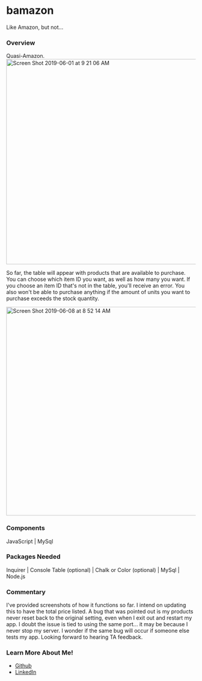 # bamazon

Like Amazon, but not...

<h3>Overview</h3>
Quasi-Amazon. 
<img width="545" alt="Screen Shot 2019-06-01 at 9 21 06 AM" src="https://user-images.githubusercontent.com/46205109/58751163-e0c80b00-844f-11e9-8048-32524fed8623.png">

So far, the table will appear with products that are available to purchase. You can choose which item ID you want, as well as how many you want. If you choose an item ID that's not in the table, you'll receive an error. You also won't be able to purchase anything if the amount of units you want to purchase exceeds the stock quantity. 

<img width="554" alt="Screen Shot 2019-06-08 at 8 52 14 AM" src="https://user-images.githubusercontent.com/46205109/59149534-ce5b4d80-89ca-11e9-9880-32bf7e64550d.png">

<h3>Components</h3>
JavaScript | MySql

<h3>Packages Needed</h3>
Inquirer | Console Table (optional) | Chalk or Color (optional) | MySql | Node.js

<h3>Commentary</h3>
I've provided screenshots of how it functions so far. I intend on updating this to have the total price listed. A bug that was pointed out is my products never reset back to the original setting, even when I exit out and restart my app. I doubt the issue is tied to using the same port... it may be because I never stop my server. I wonder if the same bug will occur if someone else tests my app. Looking forward to hearing TA feedback. 

<h3>Learn More About Me!</h3>
<ul><li><a href="https://github.com/racheldmiller/">Github</a></li>
  <li><a href="https://linkedin.com/in/rachel-d-miller">LinkedIn</a></li></ul>
